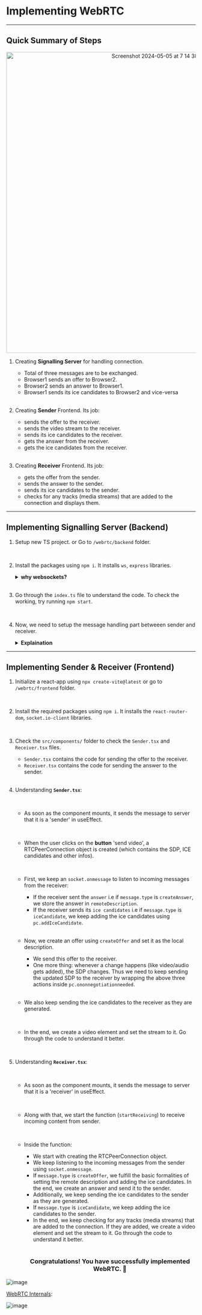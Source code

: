 # Implementing WebRTC

---

## Quick Summary of Steps

   <p align="center"><img width="800" alt="Screenshot 2024-05-05 at 7 14 38 PM" src="https://github.com/its-id/100x-Cohort-Programs/assets/60315832/df7974ae-8967-4acb-817c-37756495d264"></p>

1. Creating **Signalling Server** for handling connection.

   - Total of three messages are to be exchanged.
   - Browser1 sends an offer to Browser2.
   - Browser2 sends an answer to Browser1.
   - Browser1 sends its ice candidates to Browser2 and vice-versa

   <br>

2. Creating **Sender** Frontend. Its job:

   - sends the offer to the receiver.
   - sends the video stream to the receiver.
   - sends its ice candidates to the receiver.
   - gets the answer from the receiver.
   - gets the ice candidates from the receiver.

   <br>

3. Creating **Receiver** Frontend. Its job:
   - gets the offer from the sender.
   - sends the answer to the sender.
   - sends its ice candidates to the sender.
   - checks for any tracks (media streams) that are added to the connection and displays them.

---

## Implementing Signalling Server (Backend)

1. Setup new TS project. or Go to `/webrtc/backend` folder.

   <br>

2. Install the packages using `npm i`. It installs `ws`, `express` libraries.

   <details>

    <summary><b>why websockets?</b></summary>
    
      - websockets are the common protocol to push anything to the server.

   </details>

   <br>

3. Go through the `index.ts` file to understand the code. To check the working, try running `npm start`.

   <br>

4. Now, we need to setup the message handling part betweeen sender and receiver.

   <details><summary><b>Explaination</b></summary>

   - Firtly, a simple `websocket` server is created using `ws` library.
   - we initialize two variables to store the websockets of the two browsers.
   - whenever a message is sent through the websocket server, it contains the type of message and the payload.
   - For the first time, `message.type` is `sender` or `receiver`, then we store the sender/receiver's websocket the first time.
   - For the second time, `message.type` is `offer` or `answer`, then we send the message to the receiver/sender.
   - For the third time, `message.type` is `ice-candidate`, then we send sender's ice candidates to the receiver.
   - After all the above three informations are exchanged, the connection is established.

   </details>

---

## Implementing Sender & Receiver (Frontend)

1.  Initialize a react-app using `npx create-vite@latest` or go to `/webrtc/frontend` folder.

   <br>

2.  Install the required packages using `npm i`. It installs the `react-router-dom`, `socket.io-client` libraries.

   <br>

3.  Check the `src/components/` folder to check the `Sender.tsx` and `Receiver.tsx` files.

    - `Sender.tsx` contains the code for sending the offer to the receiver.
    - `Receiver.tsx` contains the code for sending the answer to the sender.

    <br>

4.  Understanding **`Sender.tsx`**:

      <br>
      
    - As soon as the component mounts, it sends the message to server that it is a 'sender' in useEffect.

      <br>

    - When the user clicks on the **button** 'send video', a RTCPeerConnection object is created (which contains the SDP, ICE candidates and other infos).

      <br>

    - First, we keep an `socket.onmessage` to listen to incoming messages from the receiver:

      - If the receiver sent the `answer` i.e if `message.type` is `createAnswer`, we store the answer in `remoteDescription`.
      - If the receiver sends its `ice candidates` i.e if `message.type` is `iceCandidate`, we keep adding the ice candidates using `pc.addIceCandidate`.

      <br>

    - Now, we create an offer using `createOffer` and set it as the local description.

      - We send this offer to the receiver.
      - One more thing: whenever a change happens (like video/audio gets added), the SDP changes. Thus we need to keep sending the updated SDP to the receiver by wrapping the above three actions inside `pc.ononnegotiationneeded`.

      <br>

    - We also keep sending the ice candidates to the receiver as they are generated.

      <br>

    - In the end, we create a video element and set the stream to it. Go through the code to understand it better.

    <br>

5.  Understanding **`Receiver.tsx`**:

      <br>
      
    - As soon as the component mounts, it sends the message to server that it is a 'receiver' in useEffect.
      
      <br>

    - Along with that, we start the function (`startReceiving`) to receive incoming content from sender.

      <br>

    - Inside the function:

      - We start with creating the RTCPeerConnection object.
      - We keep listening to the incoming messages from the sender using `socket.onmessage`.
      - If `message.type` is `createOffer`, we fulfill the basic formalities of setting the remote description and adding the ice candidates. In the end, we create an answer and send it to the sender.
      - Additionally, we keep sending the ice candidates to the sender as they are generated.
      - If `message.type` is `iceCandidate`, we keep adding the ice candidates to the sender.
      - In the end, we keep checking for any tracks (media streams) that are added to the connection. If they are added, we create a video element and set the stream to it. Go through the code to understand it better.

      <br>

      ### <p align="center">Congratulations! You have successfully implemented WebRTC. 🎉</p>

![image](https://github.com/user-attachments/assets/725c99ca-e9d0-4829-a734-7f91a33c813e)

[WebRTC Internals](chrome://webrtc-internals/):

![image](https://github.com/user-attachments/assets/590e1178-0bd1-439c-9338-fa00d0e91afb)


